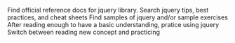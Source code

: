 Find official reference docs for jquery library.
Search jquery tips, best practices, and cheat sheets
Find samples of jquery and/or sample exercises
After reading enough to have a basic understanding, pratice using jquery
Switch between reading new concept and practicing